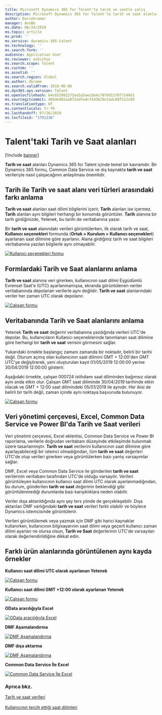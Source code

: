 ```yaml
---
title: Microsoft Dynamics 365 for Talent'ta tarih ve saatle çalış
description: Microsoft Dynamics 365 for Talent'ta tarih ve saat alanları kullanırken ne beklendiğinizi anlayın. Dış kaynak Dynamics 365 for Talent veya Common Data Service konumunda tarih ve saat verileriyle etkileşim kurarken bekleyeceğiniz açıklık elde edin.
author: Darinkramer
manager: AnnBe
ms.date: 06/24/2019
ms.topic: article
ms.prod: ''
ms.service: dynamics-365-talent
ms.technology: ''
ms.search.form: ''
audience: Application User
ms.reviewer: anbichse
ms.search.scope: Talent
ms.custom: ''
ms.assetid: ''
ms.search.region: Global
ms.author: dkrame
ms.search.validFrom: 2019-06-06
ms.dyn365.ops.version: Talent
ms.openlocfilehash: b4c652992272ed1a5aecbb4c78f0d11f077149d1
ms.sourcegitcommit: 46bded82aa072adfedcf443629c2adc69f512c09
ms.translationtype: HT
ms.contentlocale: tr-TR
ms.lasthandoff: 07/26/2019
ms.locfileid: "1791236"
---
```

# <a name="date-and-time-fields-in-talent"></a>Talent'taki Tarih ve Saat alanları

[!include [banner](includes/banner.md)]

**Tarih ve saat** alanları Dynamics 365 for Talent içinde temel bir kavramdır. Bir Dynamics 365 formu, Common Data Service ve dış kaynakta **tarih ve saat** verileriyle nasıl çalışacağının anlaşılması önemlidir.

## <a name="understanding-the-difference-between-date-and-date-and-time-field-data-types"></a>Tarih ile Tarih ve saat alanı veri türleri arasındaki farkı anlama

**Tarih ve saat** alanları saat dilimi bilgilerini içerir, **Tarih** alanları ise içermez. **Tarih** alanları aynı bilgileri herhangi bir konumda görüntüler. **Tarih** alanına bir tarih girdiğinizde, Yetenek, bu tarihi de veritabanına yazar.

Bir **tarih ve saat** alanındaki verileri görüntülerken, ilk olarak tarih ve saat, **Kullanıcı seçenekleri** formunda (**Ortak > Kurulum > Kullanıcı seçenekleri**) ayarlanan saat dilimine göre ayarlanır. Alana girdiğiniz tarih ve saat bilgileri veritabanına yazılan bilgilerle aynı olmayabilir.

[![Kullanıcı seçenekleri formu](./media/useroptionsform.png)](./media/useroptionsform.png)

## <a name="understanding-date-and-time-fields-in-forms"></a>Formlardaki Tarih ve Saat alanlarını anlama 

**Tarih ve saat** alanına veri girerken, kullanıcının saat dilimi Eşgüdümlü Evrensel Saat'e (UTC) ayarlanmamışsa, ekranda görüntülenen veriler veritabanında depolanan verilerle aynı değildir. **Tarih ve saat** alanlarındaki veriler her zaman UTC olarak depolanır.

[![Çalışan formu](./media/worker-form.png)](./media/worker-form.png)

## <a name="understand-date-and-time-fields-in-the-database"></a>Veritabanında Tarih ve Saat alanlarını anlama 

Yetenek **Tarih ve saat** değerini veritabanına yazdığında verileri UTC'de depolar. Bu, kullanıcıların Kullanıcı seçeneklerinde tanımlanan saat dilimine göre herhangi bir **tarih ve saat** verisini görmesini sağlar.
 
Yukarıdaki örnekte başlangıç zamanı zamanda bir noktadır, belirli bir tarihi değil. Oturum açmış olan kullanıcının saat dilimini GMT + 12:00'den GMT UTC'ye değiştirerek, yeni oluşturulan kayıt 01/05/2019 12:00:00 yerine 30/04/2019 12:00:00 gösterir.
  
Aşağıdaki örnekte, çalışan 000724 istihdamı saat diliminden bağımsız olarak aynı anda etkin olur. Çalışan GMT saat diliminde 30/04/2019 tarihinde etkin olacak ve GMT + 12:00 saat dilimindeki 05/01/2019 ile aynıdır. Her ikisi de belirli bir tarih değil, zaman içinde aynı noktaya başvuruda bulunuyor. 

[![Çalışan formu](./media/worker-form2.png)](./media/worker-form2.png)

## <a name="date-and-time-data-in-data-management-framework-excel-common-data-service-and-power-bi"></a>Veri yönetimi çerçevesi, Excel, Common Data Service ve Power BI'da Tarih ve Saat verileri 

Veri yönetimi çerçevesi, Excel eklentisi, Common Data Service ve Power BI raporlama, verilerle doğrudan veritabanı düzeyinde etkileşimde bulunmak üzere tasarlanmıştır. **Tarih ve saat** verilerini kullanıcının saat dilimine göre ayarlayabileceği bir istemci olmadığından, tüm **tarih ve saat** değerleri UTC'de olup verileri girerken veya görüntülerken bazı yanlış varsayımlar sağlar.  
 
DMF, Excel veya Common Data Service ile gönderilen **tarih ve saat** verilerinin veritabanı tarafından UTC'de olduğu varsayılır. Verileri görüntüleyen kullanıcının kullanıcı saat dilimi UTC olarak ayarlanmadığından, bu durum, gönderilen **tarih ve saat** değerinin beklendiği gibi görüntülenmediği durumlarda bazı karışıklıklara neden olabilir. 
 
Veriler dışa aktarıldığında aynı şey ters yönde de gerçekleşebilir. Dışa aktarılan DMF varlığındaki **tarih ve saat** verileri farklı olabilir ve böylece Dynamics istemcisinde görüntülenir. 
 
Verileri görüntülemek veya yazmak için DMF gibi harici kaynaklar kullanırken, kullanıcının bilgisayarının saat dilimi veya geçerli kullanıcı zaman dilimi ayarları ne olursa olsun, **Tarih ve Saat** değerlerinin UTC'de varsayılan olarak değerlendirildiğine dikkat edin. 

## <a name="examples-of-the-same-record-being-displayed-in-different-product-areas"></a>Farklı ürün alanlarında görüntülenen aynı kayda örnekler 

**Kullanıcı saat dilimi UTC olarak ayarlanan Yetenek**

[![Çalışan formu](./media/worker-form3.png)](./media/worker-form3.png)

**Kullanıcı saat dilimi GMT +12:00 olarak ayarlanan Yetenek** 

[![Çalışan formu](./media/worker-form4.png)](./media/worker-form4.png)

**OData aracılığıyla Excel**

[![OData aracılığıyla Excel](./media/Excelviaodata.png)](./media/Excelviaodata.png)

**DMF Aşamalandırma**

[![DMF Aşamalandırma](./media/DMFStaging.png)](./media/DMFStaging.png)

**DMF dışa aktarma**

[![DMF Aşamalandırma](./media/DMFexport.png)](./media/DMFexport.png)

**Common Data Service İle Excel**

[![Common Data Service İle Excel](./media/ExcelCDS.png)](./media/ExcelCDS.png)

### <a name="see-also"></a>Ayrıca bkz.

[Tarih ve saat verileri](https://docs.microsoft.com/en-us/dynamics365/unified-operations/fin-and-ops/organization-administration/date-time-zones)<br></br>
[Kullanıcının tercih ettiği saat dilimleri](https://docs.microsoft.com/en-us/dynamics365/unified-operations/fin-and-ops/organization-administration/tasks/set-users-preferred-time-zone) 
